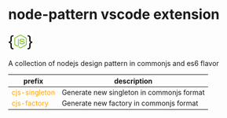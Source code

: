 # node-pattern vscode extension

<img src="resources/icon.png" width="50" /> <br>

A collection of nodejs design pattern in commonjs and es6 flavor


<table>
<thead></thead>
<tr>
<th>prefix</th>
<th>description</th>
</tr>
<tbody>
<tr>
<td>
<span style="color:orange">cjs-singleton</span>
</td>
<td>
Generate new singleton in commonjs format
</td>
</tr>
<tr>
<td>
<span style="color:orange">cjs-factory</span>
</td>
<td>
Generate new factory in commonjs format
</td>
</tr>
</tbody>
</table>

